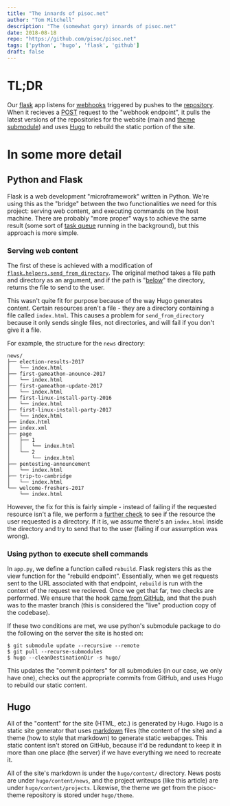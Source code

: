 ```yaml
---
title: "The innards of pisoc.net"
author: "Tom Mitchell"
description: "The (somewhat gory) innards of pisoc.net"
date: 2018-08-18
repo: "https://github.com/pisoc/pisoc.net"
tags: ['python', 'hugo', 'flask', 'github']
draft: false
---
```


# TL;DR

Our [flask](http://flask.pocoo.org/) app listens for [webhooks](https://developer.github.com/webhooks/) triggered by pushes to the [repository](https://github.com/pisoc/pisoc.net). When it recieves a [POST](https://en.wikipedia.org/wiki/POST_(HTTP)) request to the "webhook endpoint", it pulls the latest versions of the repositories for the website (main and [theme submodule](https://github.com/pisoc/pisoc-minimal)) and uses [Hugo](https://gohugo.io/) to rebuild the static portion of the site.

# In some more detail

## Python and Flask

Flask is a web development "microframework" written in Python. We're using this as the "bridge" between the two functionalities we need for this project: serving web content, and executing commands on the host machine. There are probably "more proper" ways to achieve the same result (some sort of [task queue](http://flask.pocoo.org/docs/1.0/patterns/celery/) running in the background), but this approach is more simple.

### Serving web content

The first of these is achieved with a modification of [`flask.helpers.send_from_directory`](https://github.com/pallets/flask/blob/master/flask/helpers.py#L681). The original method takes a file path and directory as an argument, and if the path is "[below](https://en.wikipedia.org/wiki/Filesystem_Hierarchy_Standard)" the directory, returns the file to send to the user.

This wasn't quite fit for purpose because of the way Hugo generates content. Certain resources aren't a file - they are a directory containing a file called  `index.html`. This causes a problem for `send_from_directory` because it only sends single files, not directories, and will fail if you don't give it a file.

For example, the structure for the `news` directory:

```none
news/
├── election-results-2017
│   └── index.html
├── first-gameathon-anounce-2017
│   └── index.html
├── first-gameathon-update-2017
│   └── index.html
├── first-linux-install-party-2016
│   └── index.html
├── first-linux-install-party-2017
│   └── index.html
├── index.html
├── index.xml
├── page
│   ├── 1
│   │   └── index.html
│   └── 2
│       └── index.html
├── pentesting-announcement
│   └── index.html
├── trip-to-cambridge
│   └── index.html
└── welcome-freshers-2017
    └── index.html
```

However, the fix for this is fairly simple - instead of failing if the requested resource isn't a file, we perform a [further check](https://github.com/pisoc/pisoc.net/blob/6cacecf9982c82b5e5a55ed931ef4327803386a9/app.py#L33) to see if the resource the user requested is a directory. If it is, we assume there's an `index.html` inside the directory and try to send that to the user (failing if our assumption was wrong).

### Using python to execute shell commands

In `app.py`, we define a function called `rebuild`. Flask registers this as the view function for the "rebuild endpoint". Essentially, when we get requests sent to the URL associated with that endpoint, `rebuild` is run with the context of the request we recieved.  Once we get that far, two checks are performed. We ensure that the hook [came from GitHub](https://developer.github.com/webhooks/securing/#validating-payloads-from-github), and that the push was to the master branch (this is considered the "live" production copy of the codebase).  

If these two conditions are met, we use python's submodule package to do the following on the server the site is hosted on:

```shell
$ git submodule update --recursive --remote
$ git pull --recurse-submodules
$ hugo --cleanDestinationDir -s hugo/
```

This updates the "commit pointers" for all submodules (in our case, we only have one), checks out the appropriate commits from GitHub, and uses Hugo to rebuild our static content.

## Hugo

All of the "content" for the site (HTML, etc.) is generated by Hugo. Hugo is a static site generator that uses [markdown](https://github.com/adam-p/markdown-here/wiki/Markdown-Cheatsheet) files (the content of the site) and a theme (how to style that markdown) to generate static webapges. This static content isn't stored on GitHub, because it'd be redundant to keep it in more than one place (the server) if we have everything we need to recreate it.

All of the site's markdown is under the `hugo/content/` directory. News posts are under `hugo/content/news`, and the project writeups (like this article) are under `hugo/content/projects`. Likewise, the theme we get from the pisoc-theme repository is stored under `hugo/theme`.